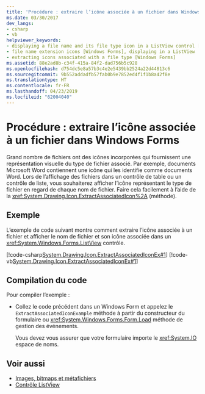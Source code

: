 ```yaml
---
title: 'Procédure : extraire l’icône associée à un fichier dans Windows Forms'
ms.date: 03/30/2017
dev_langs:
- csharp
- vb
helpviewer_keywords:
- displaying a file name and its file type icon in a ListView control [Windows Forms]
- file name extension icons [Windows Forms], displaying in a ListView
- extracting icons associated with a file type [Windows Forms]
ms.assetid: 88e2ad8b-c34f-415a-84f2-dad756b5c928
ms.openlocfilehash: d754dc5e8a57b3c4e2e5439bb2524a22d44813c6
ms.sourcegitcommit: 9b552addadfb57fab0b9e7852ed4f1f1b8a42f8e
ms.translationtype: HT
ms.contentlocale: fr-FR
ms.lasthandoff: 04/23/2019
ms.locfileid: "62004040"
---
```

# <a name="how-to-extract-the-icon-associated-with-a-file-in-windows-forms"></a>Procédure : extraire l’icône associée à un fichier dans Windows Forms
Grand nombre de fichiers ont des icônes incorporées qui fournissent une représentation visuelle du type de fichier associé. Par exemple, documents Microsoft Word contiennent une icône qui les identifie comme documents Word. Lors de l’affichage des fichiers dans un contrôle de table ou un contrôle de liste, vous souhaiterez afficher l’icône représentant le type de fichier en regard de chaque nom de fichier. Faire cela facilement à l’aide de la <xref:System.Drawing.Icon.ExtractAssociatedIcon%2A> (méthode).  
  
## <a name="example"></a>Exemple  
 L’exemple de code suivant montre comment extraire l’icône associée à un fichier et afficher le nom de fichier et son icône associée dans un <xref:System.Windows.Forms.ListView> contrôle.  
  
 [!code-csharp[System.Drawing.Icon.ExtractAssociatedIconEx#1](~/samples/snippets/csharp/VS_Snippets_Winforms/System.Drawing.Icon.ExtractAssociatedIconEx/CS/Form1.cs#1)]
 [!code-vb[System.Drawing.Icon.ExtractAssociatedIconEx#1](~/samples/snippets/visualbasic/VS_Snippets_Winforms/System.Drawing.Icon.ExtractAssociatedIconEx/VB/Form1.vb#1)]  
  
## <a name="compiling-the-code"></a>Compilation du code  
 Pour compiler l’exemple :  
  
- Collez le code précédent dans un Windows Form et appelez le `ExtractAssociatedIconExample` méthode à partir du constructeur du formulaire ou <xref:System.Windows.Forms.Form.Load> méthode de gestion des événements.  
  
     Vous devez vous assurer que votre formulaire importe le <xref:System.IO> espace de noms.  
  
## <a name="see-also"></a>Voir aussi

- [Images, bitmaps et métafichiers](images-bitmaps-and-metafiles.md)
- [Contrôle ListView](../controls/listview-control-windows-forms.md)
